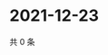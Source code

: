 # 2021-12-23

共 0 条

<!-- BEGIN WEIBO -->
<!-- 最后更新时间 Thu Dec 23 2021 20:19:34 GMT+0800 (China Standard Time) -->

<!-- END WEIBO -->
